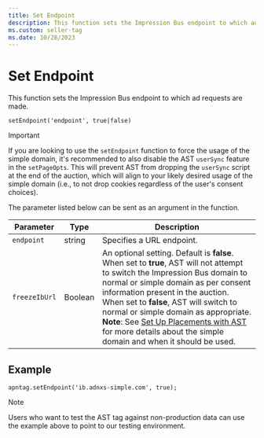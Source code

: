 ```yaml
---
title: Set Endpoint
description: This function sets the Impression Bus endpoint to which ad requests are made. This page also lists parameters that can be sent as an argument in the function along with an example. 
ms.custom: seller-tag
ms.date: 10/28/2023
---
```



# Set Endpoint

This function sets the Impression Bus endpoint to which ad requests are made.

``` 
setEndpoint('endpoint', true|false)
```

> [!IMPORTANT]
> If you are looking to use the `setEndpoint` function to force the usage of the simple domain, it's recommended to also disable the AST `userSync` feature in the `setPageOpts`.  This will prevent AST from dropping the `userSync` script at the end of the auction, which will align to your likely desired usage of the simple domain (i.e., to not drop cookies regardless of the user's consent choices).

The parameter listed below can be sent as an argument in the function.

| Parameter | Type | Description |
|--|--|--|
| `endpoint` | string | Specifies a URL endpoint. |
| `freezeIbUrl` | Boolean | An optional setting. Default is **false**.<br>When set to **true**, AST will not attempt to switch the Impression Bus domain to normal or simple domain as per consent information present in the auction.<br>When set to **false**, AST will switch to normal or simple domain as appropriate.<br>**Note**: See [Set Up Placements with AST](set-up-placements-with-ast.md) for more details about the simple domain and when it should be used. |

## Example

``` 
apntag.setEndpoint('ib.adnxs-simple.com', true);
```

> [!NOTE]
> Users who want to test the AST tag against non-production data can use the example above to point to our testing environment.

